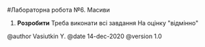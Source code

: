 #Лабораторна робота №6. Масиви
1. **Розробити** Треба виконати всі завдання 
На оцінку "відмінно"

@author Vasiutkin Y.
@date 14-dec-2020
@version 1.0

